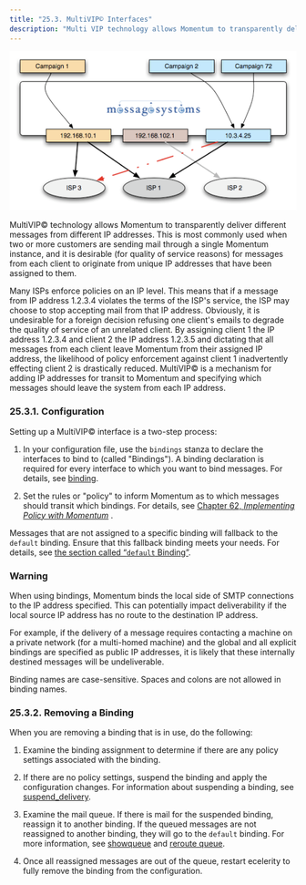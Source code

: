 ```yaml
---
title: "25.3. MultiVIP© Interfaces"
description: "Multi VIP technology allows Momentum to transparently deliver different messages from different IP addresses This is most commonly used when two or more customers are sending mail through a single Momentum instance and it is desirable for quality of service reasons for messages from each client to originate from unique..."
---
```


<a name="idp2671280"></a> ![](images/multivip.png)

MultiVIP© technology allows Momentum to transparently deliver different messages from different IP addresses. This is most commonly used when two or more customers are sending mail through a single Momentum instance, and it is desirable (for quality of service reasons) for messages from each client to originate from unique IP addresses that have been assigned to them.

Many ISPs enforce policies on an IP level. This means that if a message from IP address 1.2.3.4 violates the terms of the ISP's service, the ISP may choose to stop accepting mail from that IP address. Obviously, it is undesirable for a foreign decision refusing one client's emails to degrade the quality of service of an unrelated client. By assigning client 1 the IP address 1.2.3.4 and client 2 the IP address 1.2.3.5 and dictating that all messages from each client leave Momentum from their assigned IP address, the likelihood of policy enforcement against client 1 inadvertently effecting client 2 is drastically reduced. MultiVIP© is a mechanism for adding IP addresses for transit to Momentum and specifying which messages should leave the system from each IP address.

### <a name="outbound_mail.multivip.interfaces.configuration"></a> 25.3.1. Configuration

Setting up a MultiVIP© interface is a two-step process:

1.  In your configuration file, use the `bindings` stanza to declare the interfaces to bind to (called "Bindings"). A binding declaration is required for every interface to which you want to bind messages. For details, see [binding](conf.ref.binding "binding").

2.  Set the rules or "policy" to inform Momentum as to which messages should transit which bindings. For details, see [Chapter 62, *Implementing Policy with Momentum*](policy "Chapter 62. Implementing Policy with Momentum") .

Messages that are not assigned to a specific binding will fallback to the `default` binding. Ensure that this fallback binding meets your needs. For details, see [the section called “`default` Binding”](conf.ref.binding#conf.ref.binding.default "default Binding").

### Warning

When using bindings, Momentum binds the local side of SMTP connections to the IP address specified. This can potentially impact deliverability if the local source IP address has no route to the destination IP address.

For example, if the delivery of a message requires contacting a machine on a private network (for a multi-homed machine) and the global and all explicit bindings are specified as public IP addresses, it is likely that these internally destined messages will be undeliverable.

Binding names are case-sensitive. Spaces and colons are not allowed in binding names.

### <a name="outbound_mail.multivip.interfaces.removal"></a> 25.3.2. Removing a Binding

When you are removing a binding that is in use, do the following:

1.  Examine the binding assignment to determine if there are any policy settings associated with the binding.

2.  If there are no policy settings, suspend the binding and apply the configuration changes. For information about suspending a binding, see [suspend_delivery](conf.ref.suspend_delivery "suspend_delivery").

3.  Examine the mail queue. If there is mail for the suspended binding, reassign it to another binding. If the queued messages are not reassigned to another binding, they will go to the `default` binding. For more information, see [showqueue](console_commands.showqueue "showqueue") and [reroute queue](console_commands.reroute_queue "reroute queue").

4.  Once all reassigned messages are out of the queue, restart ecelerity to fully remove the binding from the configuration.